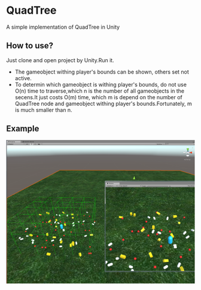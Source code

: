 # QuadTree
A simple implementation of QuadTree in Unity
## How to use?   
Just clone and open project by Unity.Run it.   
* The gameobject withing player's bounds can be shown, others set not active. 
* To determin which gameobject is withing player's bounds, do not use O(n) time to traverse,which n is the number of all gameobjects in the secens.It just costs O(m) time, which m is depend on the number of QuadTree node and gameobject withing player's bounds.Fortunately, m is much smaller than n.     
## Example      
![QuadTree screen shot](https://github.com/bia24/QuadTree/blob/master/QuadTree.png)
